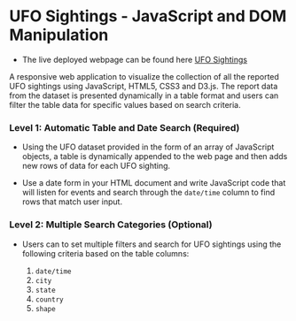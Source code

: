 # UFO Sightings - JavaScript and DOM Manipulation

* The live deployed webpage can be found here
[UFO Sightings](https://zenacar.github.io/UFO.github.io/)

A responsive web application to visualize the collection of all the reported UFO sightings using JavaScript, HTML5, CSS3 and D3.js. The report data from the dataset is presented dynamically in a table format and users can filter the table data for specific values based on search criteria.


### Level 1: Automatic Table and Date Search (Required)

* Using the UFO dataset provided in the form of an array of JavaScript objects, a table is dynamically appended to the web page and then adds new rows of data for each UFO sighting.

* Use a date form in your HTML document and write JavaScript code that will listen for events and search through the `date/time` column to find rows that match user input.

### Level 2: Multiple Search Categories (Optional)

* Users can to set multiple filters and search for UFO sightings using the following criteria based on the table columns:

  1. `date/time`
  2. `city`
  3. `state`
  4. `country`
  5. `shape`

